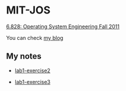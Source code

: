 # MIT-JOS
[6.828: Operating System Engineering Fall 2011](https://pdos.csail.mit.edu/6.828/2011/schedule.html)

You can check [my blog](http://jameeeees.github.io/)

## My notes

* [lab1-exercise2](https://github.com/Jameeeees/MIT-JOS/blob/master/lab1/lab1-exercise2.md)

* [lab1-exercise3](https://github.com/Jameeeees/MIT-JOS/blob/master/lab1/lab1-exercise3.md)
